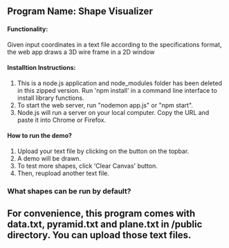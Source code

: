 ## Program Name: Shape Visualizer 

#### Functionality: 
Given input coordinates in a text file according to the specifications format, the web app draws a 3D wire frame in a 2D window 

#### Installtion Instructions: 
1. This is a node.js application and node_modules folder has been deleted in this zipped version. Run 'npm install' in a command line interface to install library functions.
2. To start the web server, run "nodemon app.js" or "npm start". 
3. Node.js will run a server on your local computer. Copy the URL and paste it into Chrome or Firefox. 

#### How to run the demo?
1. Upload your text file by clicking on the button on the topbar. 
2. A demo will be drawn.
3. To test more shapes, click 'Clear Canvas' button. 
4. Then, reupload another text file. 

### What shapes can be run by default?
For convenience, this program comes with data.txt, pyramid.txt and plane.txt in /public directory. You can upload those text files. 
--- 
